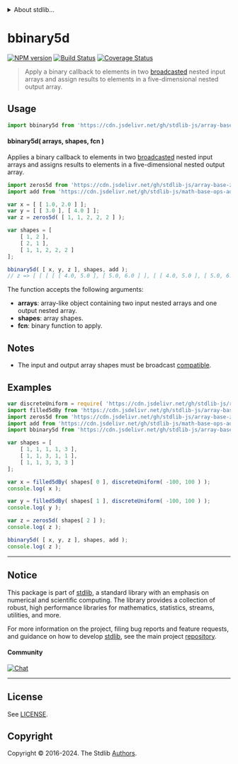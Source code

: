 <!--

@license Apache-2.0

Copyright (c) 2023 The Stdlib Authors.

Licensed under the Apache License, Version 2.0 (the "License");
you may not use this file except in compliance with the License.
You may obtain a copy of the License at

   http://www.apache.org/licenses/LICENSE-2.0

Unless required by applicable law or agreed to in writing, software
distributed under the License is distributed on an "AS IS" BASIS,
WITHOUT WARRANTIES OR CONDITIONS OF ANY KIND, either express or implied.
See the License for the specific language governing permissions and
limitations under the License.

-->


<details>
  <summary>
    About stdlib...
  </summary>
  <p>We believe in a future in which the web is a preferred environment for numerical computation. To help realize this future, we've built stdlib. stdlib is a standard library, with an emphasis on numerical and scientific computation, written in JavaScript (and C) for execution in browsers and in Node.js.</p>
  <p>The library is fully decomposable, being architected in such a way that you can swap out and mix and match APIs and functionality to cater to your exact preferences and use cases.</p>
  <p>When you use stdlib, you can be absolutely certain that you are using the most thorough, rigorous, well-written, studied, documented, tested, measured, and high-quality code out there.</p>
  <p>To join us in bringing numerical computing to the web, get started by checking us out on <a href="https://github.com/stdlib-js/stdlib">GitHub</a>, and please consider <a href="https://opencollective.com/stdlib">financially supporting stdlib</a>. We greatly appreciate your continued support!</p>
</details>

# bbinary5d

[![NPM version][npm-image]][npm-url] [![Build Status][test-image]][test-url] [![Coverage Status][coverage-image]][coverage-url] <!-- [![dependencies][dependencies-image]][dependencies-url] -->

> Apply a binary callback to elements in two [broadcasted][@stdlib/array/base/broadcast-array] nested input arrays and assign results to elements in a five-dimensional nested output array.

<section class="intro">

</section>

<!-- /.intro -->



<section class="usage">

## Usage

```javascript
import bbinary5d from 'https://cdn.jsdelivr.net/gh/stdlib-js/array-base-broadcasted-binary5d@deno/mod.js';
```

#### bbinary5d( arrays, shapes, fcn )

Applies a binary callback to elements in two [broadcasted][@stdlib/array/base/broadcast-array] nested input arrays and assigns results to elements in a five-dimensional nested output array.

```javascript
import zeros5d from 'https://cdn.jsdelivr.net/gh/stdlib-js/array-base-zeros5d@deno/mod.js';
import add from 'https://cdn.jsdelivr.net/gh/stdlib-js/math-base-ops-add@deno/mod.js';

var x = [ [ 1.0, 2.0 ] ];
var y = [ [ 3.0 ], [ 4.0 ] ];
var z = zeros5d( [ 1, 1, 2, 2, 2 ] );

var shapes = [
    [ 1, 2 ],
    [ 2, 1 ],
    [ 1, 1, 2, 2, 2 ]
];

bbinary5d( [ x, y, z ], shapes, add );
// z => [ [ [ [ [ 4.0, 5.0 ], [ 5.0, 6.0 ] ], [ [ 4.0, 5.0 ], [ 5.0, 6.0 ] ] ] ] ]
```

The function accepts the following arguments:

-   **arrays**: array-like object containing two input nested arrays and one output nested array.
-   **shapes**: array shapes.
-   **fcn**: binary function to apply.

</section>

<!-- /.usage -->

<section class="notes">

## Notes

-   The input and output array shapes must be broadcast [compatible][@stdlib/ndarray/base/broadcast-shapes].

</section>

<!-- /.notes -->

<section class="examples">

## Examples

<!-- eslint no-undef: "error" -->

```javascript
var discreteUniform = require( 'https://cdn.jsdelivr.net/gh/stdlib-js/random-base-discrete-uniform' ).factory;
import filled5dBy from 'https://cdn.jsdelivr.net/gh/stdlib-js/array-base-filled5d-by@deno/mod.js';
import zeros5d from 'https://cdn.jsdelivr.net/gh/stdlib-js/array-base-zeros5d@deno/mod.js';
import add from 'https://cdn.jsdelivr.net/gh/stdlib-js/math-base-ops-add@deno/mod.js';
import bbinary5d from 'https://cdn.jsdelivr.net/gh/stdlib-js/array-base-broadcasted-binary5d@deno/mod.js';

var shapes = [
    [ 1, 1, 1, 1, 3 ],
    [ 1, 1, 3, 1, 1 ],
    [ 1, 1, 3, 3, 3 ]
];

var x = filled5dBy( shapes[ 0 ], discreteUniform( -100, 100 ) );
console.log( x );

var y = filled5dBy( shapes[ 1 ], discreteUniform( -100, 100 ) );
console.log( y );

var z = zeros5d( shapes[ 2 ] );
console.log( z );

bbinary5d( [ x, y, z ], shapes, add );
console.log( z );
```

</section>

<!-- /.examples -->

<!-- Section for related `stdlib` packages. Do not manually edit this section, as it is automatically populated. -->

<section class="related">

</section>

<!-- /.related -->

<!-- Section for all links. Make sure to keep an empty line after the `section` element and another before the `/section` close. -->


<section class="main-repo" >

* * *

## Notice

This package is part of [stdlib][stdlib], a standard library with an emphasis on numerical and scientific computing. The library provides a collection of robust, high performance libraries for mathematics, statistics, streams, utilities, and more.

For more information on the project, filing bug reports and feature requests, and guidance on how to develop [stdlib][stdlib], see the main project [repository][stdlib].

#### Community

[![Chat][chat-image]][chat-url]

---

## License

See [LICENSE][stdlib-license].


## Copyright

Copyright &copy; 2016-2024. The Stdlib [Authors][stdlib-authors].

</section>

<!-- /.stdlib -->

<!-- Section for all links. Make sure to keep an empty line after the `section` element and another before the `/section` close. -->

<section class="links">

[npm-image]: http://img.shields.io/npm/v/@stdlib/array-base-broadcasted-binary5d.svg
[npm-url]: https://npmjs.org/package/@stdlib/array-base-broadcasted-binary5d

[test-image]: https://github.com/stdlib-js/array-base-broadcasted-binary5d/actions/workflows/test.yml/badge.svg?branch=v0.2.0
[test-url]: https://github.com/stdlib-js/array-base-broadcasted-binary5d/actions/workflows/test.yml?query=branch:v0.2.0

[coverage-image]: https://img.shields.io/codecov/c/github/stdlib-js/array-base-broadcasted-binary5d/main.svg
[coverage-url]: https://codecov.io/github/stdlib-js/array-base-broadcasted-binary5d?branch=main

<!--

[dependencies-image]: https://img.shields.io/david/stdlib-js/array-base-broadcasted-binary5d.svg
[dependencies-url]: https://david-dm.org/stdlib-js/array-base-broadcasted-binary5d/main

-->

[chat-image]: https://img.shields.io/gitter/room/stdlib-js/stdlib.svg
[chat-url]: https://app.gitter.im/#/room/#stdlib-js_stdlib:gitter.im

[stdlib]: https://github.com/stdlib-js/stdlib

[stdlib-authors]: https://github.com/stdlib-js/stdlib/graphs/contributors

[umd]: https://github.com/umdjs/umd
[es-module]: https://developer.mozilla.org/en-US/docs/Web/JavaScript/Guide/Modules

[deno-url]: https://github.com/stdlib-js/array-base-broadcasted-binary5d/tree/deno
[deno-readme]: https://github.com/stdlib-js/array-base-broadcasted-binary5d/blob/deno/README.md
[umd-url]: https://github.com/stdlib-js/array-base-broadcasted-binary5d/tree/umd
[umd-readme]: https://github.com/stdlib-js/array-base-broadcasted-binary5d/blob/umd/README.md
[esm-url]: https://github.com/stdlib-js/array-base-broadcasted-binary5d/tree/esm
[esm-readme]: https://github.com/stdlib-js/array-base-broadcasted-binary5d/blob/esm/README.md
[branches-url]: https://github.com/stdlib-js/array-base-broadcasted-binary5d/blob/main/branches.md

[stdlib-license]: https://raw.githubusercontent.com/stdlib-js/array-base-broadcasted-binary5d/main/LICENSE

[@stdlib/array/base/broadcast-array]: https://github.com/stdlib-js/array-base-broadcast-array/tree/deno

[@stdlib/ndarray/base/broadcast-shapes]: https://github.com/stdlib-js/ndarray-base-broadcast-shapes/tree/deno

</section>

<!-- /.links -->
